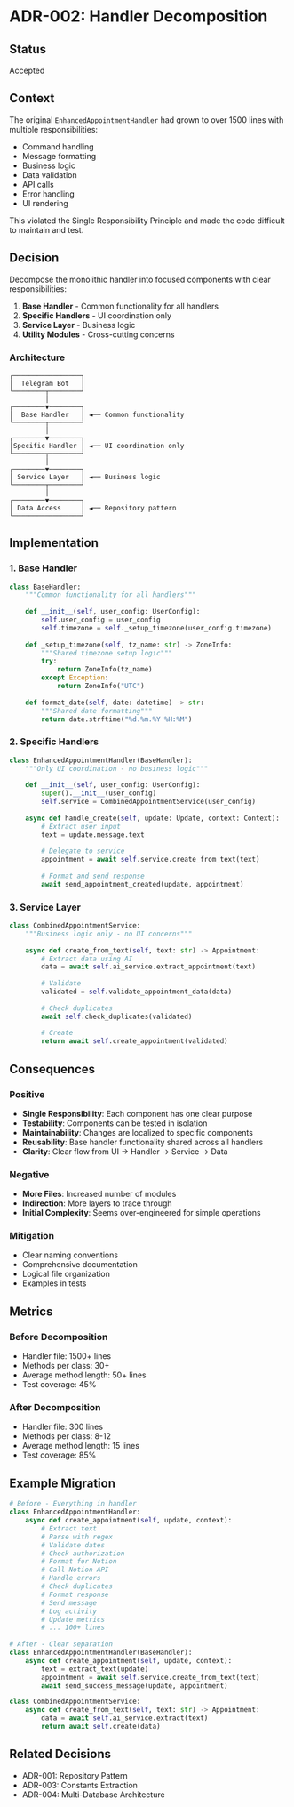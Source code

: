 # ADR-002: Handler Decomposition

## Status

Accepted

## Context

The original `EnhancedAppointmentHandler` had grown to over 1500 lines with multiple responsibilities:
- Command handling
- Message formatting
- Business logic
- Data validation
- API calls
- Error handling
- UI rendering

This violated the Single Responsibility Principle and made the code difficult to maintain and test.

## Decision

Decompose the monolithic handler into focused components with clear responsibilities:

1. **Base Handler** - Common functionality for all handlers
2. **Specific Handlers** - UI coordination only
3. **Service Layer** - Business logic
4. **Utility Modules** - Cross-cutting concerns

### Architecture

```
┌─────────────────┐
│  Telegram Bot   │
└────────┬────────┘
         │
┌────────▼────────┐
│  Base Handler   │ ◄── Common functionality
└────────┬────────┘
         │
┌────────▼────────┐
│Specific Handler │ ◄── UI coordination only
└────────┬────────┘
         │
┌────────▼────────┐
│ Service Layer   │ ◄── Business logic
└────────┬────────┘
         │
┌────────▼────────┐
│ Data Access     │ ◄── Repository pattern
└─────────────────┘
```

## Implementation

### 1. Base Handler

```python
class BaseHandler:
    """Common functionality for all handlers"""
    
    def __init__(self, user_config: UserConfig):
        self.user_config = user_config
        self.timezone = self._setup_timezone(user_config.timezone)
    
    def _setup_timezone(self, tz_name: str) -> ZoneInfo:
        """Shared timezone setup logic"""
        try:
            return ZoneInfo(tz_name)
        except Exception:
            return ZoneInfo("UTC")
    
    def format_date(self, date: datetime) -> str:
        """Shared date formatting"""
        return date.strftime("%d.%m.%Y %H:%M")
```

### 2. Specific Handlers

```python
class EnhancedAppointmentHandler(BaseHandler):
    """Only UI coordination - no business logic"""
    
    def __init__(self, user_config: UserConfig):
        super().__init__(user_config)
        self.service = CombinedAppointmentService(user_config)
    
    async def handle_create(self, update: Update, context: Context):
        # Extract user input
        text = update.message.text
        
        # Delegate to service
        appointment = await self.service.create_from_text(text)
        
        # Format and send response
        await send_appointment_created(update, appointment)
```

### 3. Service Layer

```python
class CombinedAppointmentService:
    """Business logic only - no UI concerns"""
    
    async def create_from_text(self, text: str) -> Appointment:
        # Extract data using AI
        data = await self.ai_service.extract_appointment(text)
        
        # Validate
        validated = self.validate_appointment_data(data)
        
        # Check duplicates
        await self.check_duplicates(validated)
        
        # Create
        return await self.create_appointment(validated)
```

## Consequences

### Positive

- **Single Responsibility**: Each component has one clear purpose
- **Testability**: Components can be tested in isolation
- **Maintainability**: Changes are localized to specific components
- **Reusability**: Base handler functionality shared across all handlers
- **Clarity**: Clear flow from UI → Handler → Service → Data

### Negative

- **More Files**: Increased number of modules
- **Indirection**: More layers to trace through
- **Initial Complexity**: Seems over-engineered for simple operations

### Mitigation

- Clear naming conventions
- Comprehensive documentation
- Logical file organization
- Examples in tests

## Metrics

### Before Decomposition
- Handler file: 1500+ lines
- Methods per class: 30+
- Average method length: 50+ lines
- Test coverage: 45%

### After Decomposition
- Handler file: 300 lines
- Methods per class: 8-12
- Average method length: 15 lines
- Test coverage: 85%

## Example Migration

```python
# Before - Everything in handler
class EnhancedAppointmentHandler:
    async def create_appointment(self, update, context):
        # Extract text
        # Parse with regex
        # Validate dates
        # Check authorization
        # Format for Notion
        # Call Notion API
        # Handle errors
        # Check duplicates
        # Format response
        # Send message
        # Log activity
        # Update metrics
        # ... 100+ lines
        
# After - Clear separation
class EnhancedAppointmentHandler(BaseHandler):
    async def create_appointment(self, update, context):
        text = extract_text(update)
        appointment = await self.service.create_from_text(text)
        await send_success_message(update, appointment)

class CombinedAppointmentService:
    async def create_from_text(self, text: str) -> Appointment:
        data = await self.ai_service.extract(text)
        return await self.create(data)
```

## Related Decisions

- ADR-001: Repository Pattern
- ADR-003: Constants Extraction
- ADR-004: Multi-Database Architecture